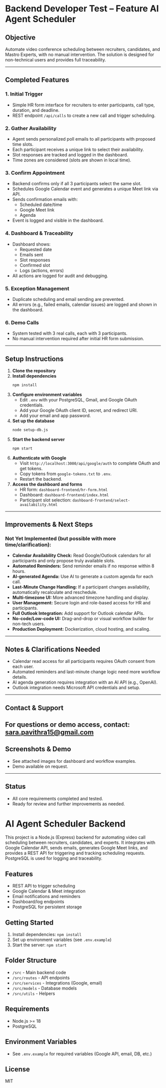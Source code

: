 # Backend Developer Test – Feature AI Agent Scheduler

## Objective
Automate video conference scheduling between recruiters, candidates, and Mastro Experts, with no manual intervention. The solution is designed for non-technical users and provides full traceability.

---

## Completed Features

### 1. Initial Trigger
- Simple HR form interface for recruiters to enter participants, call type, duration, and deadline.
- REST endpoint `/api/calls` to create a new call and trigger scheduling.

### 2. Gather Availability
- Agent sends personalized poll emails to all participants with proposed time slots.
- Each participant receives a unique link to select their availability.
- Slot responses are tracked and logged in the dashboard.
- Time zones are considered (slots are shown in local time).

### 3. Confirm Appointment
- Backend confirms only if all 3 participants select the same slot.
- Schedules Google Calendar event and generates a unique Meet link via API.
- Sends confirmation emails with:
  - Scheduled date/time
  - Google Meet link
  - Agenda
- Event is logged and visible in the dashboard.

### 4. Dashboard & Traceability
- Dashboard shows:
  - Requested date
  - Emails sent
  - Slot responses
  - Confirmed slot
  - Logs (actions, errors)
- All actions are logged for audit and debugging.

### 5. Exception Management
- Duplicate scheduling and email sending are prevented.
- All errors (e.g., failed emails, calendar issues) are logged and shown in the dashboard.

### 6. Demo Calls
- System tested with 3 real calls, each with 3 participants.
- No manual intervention required after initial HR form submission.

---

## Setup Instructions

1. **Clone the repository**
2. **Install dependencies**
	```sh
	npm install
	```
3. **Configure environment variables**
	- Edit `.env` with your PostgreSQL, Gmail, and Google OAuth credentials.
	- Add your Google OAuth client ID, secret, and redirect URI.
	- Add your email and app password.
4. **Set up the database**
	```sh
	node setup-db.js
	```
5. **Start the backend server**
	```sh
	npm start
	```
6. **Authenticate with Google**
	- Visit `http://localhost:3000/api/google/auth` to complete OAuth and get tokens.
	- Copy tokens from `google-tokens.txt` to `.env`.
	- Restart the backend.
7. **Access the dashboard and forms**
	- HR form: `dashboard-frontend/hr-form.html`
	- Dashboard: `dashboard-frontend/index.html`
	- Participant slot selection: `dashboard-frontend/select-availability.html`

---

## Improvements & Next Steps

### Not Yet Implemented (but possible with more time/clarification):
- **Calendar Availability Check:** Read Google/Outlook calendars for all participants and only propose truly available slots.
- **Automated Reminders:** Send reminder emails if no response within 8 hours.
- **AI-generated Agenda:** Use AI to generate a custom agenda for each call.
- **Last-Minute Change Handling:** If a participant changes availability, automatically recalculate and reschedule.
- **Multi-timezone UI:** More advanced timezone handling and display.
- **User Management:** Secure login and role-based access for HR and participants.
- **Full Outlook Integration:** Add support for Outlook calendar APIs.
- **No-code/Low-code UI:** Drag-and-drop or visual workflow builder for non-tech users.
- **Production Deployment:** Dockerization, cloud hosting, and scaling.

---

## Notes & Clarifications Needed
- Calendar read access for all participants requires OAuth consent from each user.
- Automated reminders and last-minute change logic need more workflow details.
- AI agenda generation requires integration with an AI API (e.g., OpenAI).
- Outlook integration needs Microsoft API credentials and setup.

---

## Contact & Support
For questions or demo access, contact: sara.pavithra15@gmail.com
---

## Screenshots & Demo
- See attached images for dashboard and workflow examples.
- Demo available on request.

---

## Status
- All core requirements completed and tested.
- Ready for review and further improvements as needed.
# AI Agent Scheduler Backend

This project is a Node.js (Express) backend for automating video call scheduling between recruiters, candidates, and experts. It integrates with Google Calendar API, sends emails, generates Google Meet links, and provides a REST API for triggering and tracking scheduling requests. PostgreSQL is used for logging and traceability.

## Features
- REST API to trigger scheduling
- Google Calendar & Meet integration
- Email notifications and reminders
- Dashboard/log endpoints
- PostgreSQL for persistent storage

## Getting Started
1. Install dependencies: `npm install`
2. Set up environment variables (see `.env.example`)
3. Start the server: `npm start`

## Folder Structure
- `/src` - Main backend code
- `/src/routes` - API endpoints
- `/src/services` - Integrations (Google, email)
- `/src/models` - Database models
- `/src/utils` - Helpers

## Requirements
- Node.js >= 18
- PostgreSQL

## Environment Variables
- See `.env.example` for required variables (Google API, email, DB, etc.)

## License
MIT
